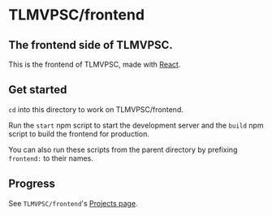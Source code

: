 # TLMVPSC/frontend
## The frontend side of TLMVPSC.

This is the frontend of TLMVPSC, made with [React](https://reactjs.org/).

## Get started
`cd` into this directory to work on TLMVPSC/frontend.

Run the `start` npm script to start the development server and the `build` npm script to build the frontend for production.

You can also run these scripts from the parent directory by prefixing `frontend:` to their names.

## Progress
See `TLMVPSC/frontend`'s [Projects page](https://github.com/hickatheworlds/TLMVPSC/projects/2).